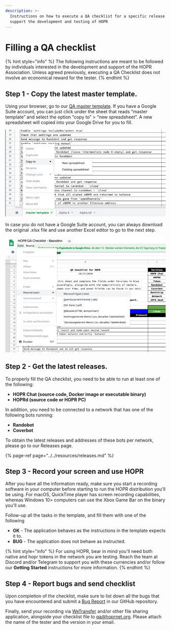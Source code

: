```yaml
---
description: >-
  Instructions on how to execute a QA checklist for a specific release to
  support the development and testing of HOPR
---
```


# Filling a QA checklist

{% hint style="info" %}
The following instructions are meant to be followed by individuals interested in the development and support of the HOPR Association. Unless agreed previously, executing a QA Checklist does not involve an economical reward for the tester.
{% endhint %}

## Step 1 - Copy the latest master template.

Using your browser, go to our [QA master template](https://docs.google.com/spreadsheets/d/1DJzgFshwWoZE6MEM916WIYYuSmzePaBPIZV0jlIQHU4/edit#gid=947619674). If you have a Google Suite account, you can just click under the sheet that reads “master template” and select the option “copy to” &gt; “new spreadsheet”. A new spreadsheet will copied into your Google Drive for you to fill.

![Quickly copying our master template to a new spreadsheet.](../../.gitbook/assets/image%20%2823%29%20%281%29.png)

In case you do not have a Google Suite account, you can always download the original .xlsx file and use another Excel editor to go to the next step.

![You can always download our Excel document and modify it with your favourite editor.](../../.gitbook/assets/image%20%2824%29%20%281%29.png)

## Step 2 - Get the latest releases.

To properly fill the QA checklist, you need to be able to run at least one of the following:

* **HOPR Chat \(source code, Docker image or executable binary\)**
* **HOPRd \(source code or HOPR PC\)**

In addition, you need to be connected to a network that has one of the following bots running:

* **Randobot**
* **Coverbot**

To obtain the latest releases and addresses of these bots per network, please go to our Releases page.

{% page-ref page="../../resources/releases.md" %}

## Step 3 - Record your screen and use HOPR

After you have all the information ready, make sure you start a recording software in your computer before starting to run the HOPR distribution you'll be using. For macOS, QuickTime player has screen recording capabilities, whereas Windows 10&gt; computers can use the Xbox Game Bar on the binary you'll use.

Follow-up all the tasks in the template, and fill them with one of the following

* **OK** - The application behaves as the instructions in the template expects it to.
* **BUG** - The application does not behave as instructed.

{% hint style="info" %}
For using HOPR, bear in mind you'll need both native and hopr tokens in the network you are testing. Reach the team at Discord and/or Telegram to support you with these currencies and/or follow our **Getting Started** instructions for more information.
{% endhint %}

## Step 4 - Report bugs and send checklist

Upon completion of the checklist, make sure to list down all the bugs that you have encountered and submit a [Bug Report](https://github.com/hoprnet/hoprnet/issues/new?assignees=&labels=bug&template=bug-report.md&title=) in our GitHub repository.

Finally, send your recording via [WeTransfer](https://wetransfer.com/) and/or other file sharing application, alongside your checklist file to [qa@hoprnet.org](mailto:qa@hoprnet.org). Please attach the name of the tester and the version in your email.

